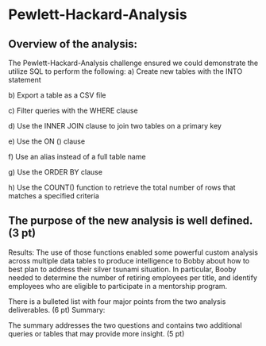 # Pewlett-Hackard-Analysis

## Overview of the analysis:
The Pewlett-Hackard-Analysis challenge ensured we could demonstrate the utilize SQL to perform the following: 
  a) Create new tables with the INTO statement
  
  b) Export a table as a CSV file
  
  c) Filter queries with the WHERE clause
  
  d) Use the INNER JOIN clause to join two tables on a primary key
  
  e) Use the ON () clause
  
  f) Use an alias instead of a full table name
  
  g) Use the ORDER BY clause
  
  h) Use the COUNT() function to retrieve the total number of rows that matches a specified criteria

## The purpose of the new analysis is well defined. (3 pt)
Results: The use of those functions enabled some powerful custom analysis across multiple data tables to produce intelligence to Bobby about how to best plan to address their silver tsunami situation. In particular, Booby needed to determine the number of retiring employees per title, and identify employees who are eligible to participate in a mentorship program. 

There is a bulleted list with four major points from the two analysis deliverables. (6 pt)
Summary:

The summary addresses the two questions and contains two additional queries or tables that may provide more insight. (5 pt)
